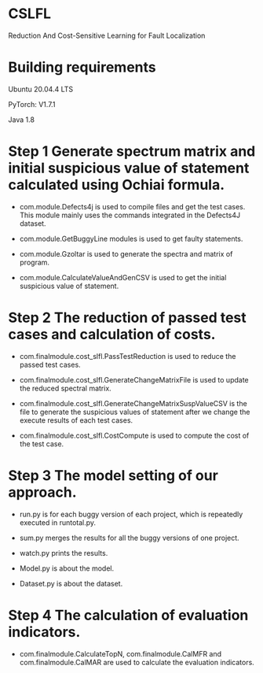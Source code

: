 # CSLFL
Reduction And Cost-Sensitive Learning for Fault Localization

# Building requirements
Ubuntu 20.04.4 LTS

PyTorch: V1.7.1

Java 1.8

# Step 1 Generate spectrum matrix and initial suspicious value of statement calculated using Ochiai formula.

* com.module.Defects4j is used to compile files and get the test cases. This module mainly uses the commands integrated in the Defects4J dataset.                                                                                                                                                                                                                                                  

* com.module.GetBuggyLine modules is used to get faulty statements.

* com.module.Gzoltar is used to generate the spectra and matrix of program.

* com.module.CalculateValueAndGenCSV is used to get the initial suspicious value of statement.


# Step 2 The reduction of passed test cases and calculation of costs.

* com.finalmodule.cost_slfl.PassTestReduction is used to reduce the passed test cases.

* com.finalmodule.cost_slfl.GenerateChangeMatrixFile is used to update the reduced spectral matrix.

* com.finalmodule.cost_slfl.GenerateChangeMatrixSuspValueCSV is the file to generate the suspicious values of statement after we change the execute results of each test cases.

* com.finalmodule.cost_slfl.CostCompute is used to compute the cost of the test case.


# Step 3 The model setting of our approach.

* run.py is for each buggy version of each project, which is repeatedly executed in runtotal.py.
  
* sum.py merges the results for all the buggy versions of one project.
  
* watch.py prints the results.
  
* Model.py is about the model.
  
* Dataset.py is about the dataset.


# Step 4 The calculation of evaluation indicators.

* com.finalmodule.CalculateTopN, com.finalmodule.CalMFR and com.finalmodule.CalMAR are used to calculate the evaluation indicators.


